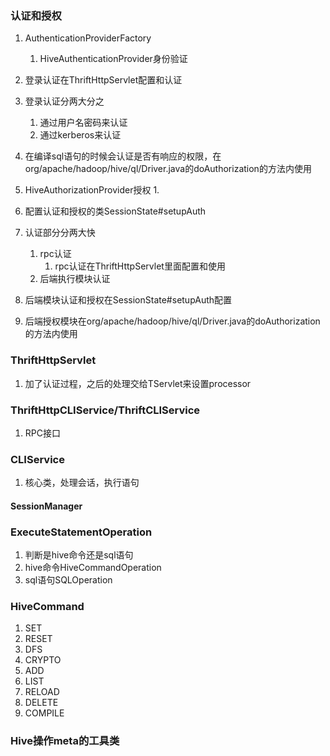 ### 认证和授权
1. AuthenticationProviderFactory
	1. HiveAuthenticationProvider身份验证
2. 登录认证在ThriftHttpServlet配置和认证
3. 登录认证分两大分之
	1. 通过用户名密码来认证
	2. 通过kerberos来认证
4. 在编译sql语句的时候会认证是否有响应的权限，在org/apache/hadoop/hive/ql/Driver.java的doAuthorization的方法内使用
5. HiveAuthorizationProvider授权
	1. 

6. 配置认证和授权的类SessionState#setupAuth


1. 认证部分分两大快
	1. rpc认证
		1. rpc认证在ThriftHttpServlet里面配置和使用
	2. 后端执行模块认证
2. 后端模块认证和授权在SessionState#setupAuth配置
2. 后端授权模块在org/apache/hadoop/hive/ql/Driver.java的doAuthorization的方法内使用
	



### ThriftHttpServlet
1. 加了认证过程，之后的处理交给TServlet来设置processor


### ThriftHttpCLIService/ThriftCLIService

1. RPC接口


### CLIService
1. 核心类，处理会话，执行语句

#### SessionManager

### ExecuteStatementOperation

1. 判断是hive命令还是sql语句
2. hive命令HiveCommandOperation
3. sql语句SQLOperation

### HiveCommand
1. SET
2. RESET
3. DFS
4. CRYPTO
5. ADD
6. LIST
7. RELOAD
8. DELETE
9. COMPILE


### Hive操作meta的工具类